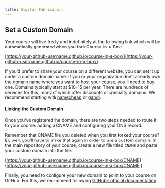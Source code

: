 ```yaml
---
title: Digital Fabrication
---
```


## Set a Custom Domain

Your course will live freely and indefinitely at the following link which will be automatically generated when you fork Course-in-a-Box:

[https://your-github-username.github.io/course-in-a-box/](https://your-github-username.github.io/course-in-a-box/)

If you’d prefer to share your course on a different website, you can set it up under a custom domain name. 
If you or your organization don’t already own the domain name where you want to host your course, you’ll need to buy one. Domains typically start at $10–15 per year. There are hundreds of services for this, many of which offer discounts or specialty domains. We recommend starting with [namecheap](https://www.namecheap.com/) or [gandi](https://www.gandi.net/en-US). 

#### Linking the Custom Domain

Once you’ve registered the domain, there are two steps needed to route it to your course: adding a CNAME and configuring your DNS record.

Remember that CNAME file you deleted when you first forked your course? Er, well, you’ll have to make that again in order to use a custom domain. In the main repository of your course, create a new file titled `CNAME` and paste your custom domain into the file. 

[https://your-github-username.github.io/course-in-a-box/CNAME](https://your-github-username.github.io/course-in-a-box/CNAME.)

Finally, you need to configure your new domain to point to your course on GitHub. For this, we recommend following [GitHub’s official documentation](https://docs.github.com/en/github/working-with-github-pages/managing-a-custom-domain-for-your-github-pages-site#configuring-a-subdomain).
